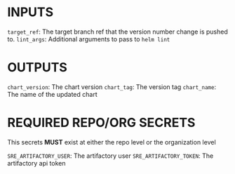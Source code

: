 # INPUTS

`target_ref`: The target branch ref that the version number change is pushed to.
`lint_args`: Additional arguments to pass to `helm lint`

# OUTPUTS

`chart_version`: The chart version
`chart_tag`: The version tag
`chart_name`: The name of the updated chart

# REQUIRED REPO/ORG SECRETS

This secrets **MUST** exist at either the repo level or the organization level

`SRE_ARTIFACTORY_USER`: The artifactory user
`SRE_ARTIFACTORY_TOKEN`: The artifactory api token